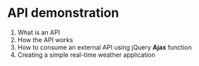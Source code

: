 # API demonstration

1. What is an API
2. How the API works
3. How to consume an external API using jQuery **Ajax** function
4. Creating a simple real-time weather application